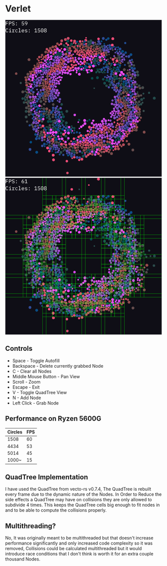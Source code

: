 # Verlet
![](https://github.com/Zycrasion/verlet_multithreaded/blob/master/res/example1.png?raw=true)
![](https://github.com/Zycrasion/verlet_multithreaded/blob/master/res/example2.png?raw=true)

## Controls
-   Space - Toggle Autofill
-   Backspace - Delete currently grabbed Node
-   C - Clear all Nodes
-   Middle Mouse Button - Pan View
-   Scroll - Zoom
-   Escape - Exit
-   V - Toggle QuadTree View
-   N - Add Node
-   Left Click - Grab Node

## Performance on Ryzen 5600G
|Circles| FPS|
|-------|----|
|1508   | 60 |
|4434   | 53 | 
|5014   | 45 |
|1000~  | 15 |

## QuadTree Implementation
I have used the QuadTree from vecto-rs v0.7.4,
The QuadTree is rebuilt every frame due to the dynamic nature of the Nodes.
In Order to Reduce the side effects a QuadTree may have on collisions they are only
allowed to subdivide 4 times. This keeps the QuadTree cells big enough to fit nodes in and to be able to compute the collisions properly.

## Multithreading?
No, It was originally meant to be multithreaded but that doesn't increase performance significantly and only increased code complexity so it was removed, Collisions could be calculated multithreaded but it would introduce race conditions that I don't think is worth it for an extra couple thousand Nodes.
